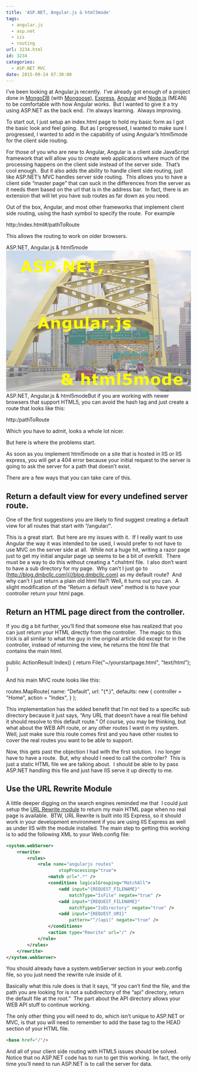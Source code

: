 ```yaml
---
title: 'ASP.NET, Angular.js & html5mode'
tags:
  - angular.js
  - asp.net
  - iis
  - routing
url: 3234.html
id: 3234
categories:
  - ASP.NET MVC
date: 2015-09-24 07:30:00
---
```


I’ve been looking at Angular.js recently.  I’ve already got enough of a project done in [MongoDB](//www.mongodb.org/) (with [Mongoose](//mongoosejs.com/)), [Express](//expressjs.com/), [Angular](//angularjs.org/) and [Node.js](//nodejs.org/) (MEAN) to be comfortable with how Angular works.  But I wanted to give it a try using ASP.NET as the back end.  I’m always learning.  Always improving.

To start out, I just setup an index.html page to hold my basic form as I got the basic look and feel going.  But as I progressed, I wanted to make sure I progressed, I wanted to add in the capability of using Angular’s html5mode for the client side routing.

<!-- more -->

For those of you who are new to Angular, Angular is a client side JavaScript framework that will allow you to create web applications where much of the processing happens on the client side instead of the server side.  That’s cool enough.  But it also adds the ability to handle client side routing, just like ASP.NET’s MVC handles server side routing.  This allows you to have a client side “master page” that can suck in the differences from the server as it needs them based on the url that is in the address bar.  In fact, there is an extension that will let you have sub routes as far down as you need.

Out of the box, Angular, and most other frameworks that implement client side routing, using the hash symbol to specify the route.  For example

http:/index.html#/pathToRoute

This allows the routing to work on older browsers.

ASP.NET, Angular.js & html5mode ![image](/uploads/2015/09/image3.png "image") ASP.NET, Angular.js & html5modeBut if you are working with newer browsers that support HTML5, you can avoid the hash tag and just create a route that looks like this:

http:/pathToRoute

Which you have to admit, looks a whole lot nicer.

But here is where the problems start.

As soon as you implement html5mode on a site that is hosted in IIS or IIS express, you will get a 404 error because your initial request to the server is going to ask the server for a path that doesn’t exist.

There are a few ways that you can take care of this.

Return a default view for every undefined server route.
-------------------------------------------------------

One of the first suggestions you are likely to find suggest creating a default view for all routes that start with “/angular/”.

This is a great start.  But here are my issues with it.  If I really want to use Angular the way it was intended to be used, I would prefer to not have to use MVC on the server side at all.  While not a huge hit, writing a razor page just to get my initial angular page up seems to be a bit of overkill.  There must be a way to do this without creating a *.chshtml file.  I also don’t want to have a sub directory for my page.  Why can’t I just go to [http://blog.dmbcllc.com](//blog.dmbcllc.com) as my default route?  And why can’t I just return a plain old html file?! Well, it turns out you can.  A slight modification of the “Return a default view” method is to have your controller return your html page.

Return an HTML page direct from the controller.
-----------------------------------------------

If you dig a bit further, you’ll find that someone else has realized that you can just return your HTML directly from the controller.  The magic to this trick is all similar to what the guy in the original article did except for in the controller, instead of returning the view, he returns the html file that contains the main html.

public ActionResult Index()
{
    return File("~/yourstartpage.html", "text/html");
}

And his main MVC route looks like this:

routes.MapRoute(
      name: "Default",
      url: "{*.}",
      defaults: new
      {
        controller = "Home",
        action = "Index",
      }
  );

This implementation has the added benefit that I’m not tied to a specific sub directory because it just says, “Any URL that doesn’t have a real file behind it should resolve to this default route.” Of course, you may be thinking, but what about the WEB API route, or any other routes I want in my system.  Well, just make sure this route comes first and you have other routes to cover the real routes you want to be able to support.

Now, this gets past the objection I had with the first solution.  I no longer have to have a route.  But, why should I need to call the controller?  This is just a static HTML file we are talking about.  I should be able to by pass ASP.NET handling this file and just have IIS serve it up directly to me.

Use the URL Rewrite Module
--------------------------

A little deeper digging on the search engines reminded me that  I could just setup the [URL Rewrite module](//www.iis.net/downloads/microsoft/url-rewrite) to return my main HTML page when no real page is available.  BTW, URL Rewrite is built into IIS Express, so it should work in your development environment if you are using IIS Express as well as under IIS with the module installed. The main step to getting this working is to add the following XML to your Web.config file:

``` xml
<system.webServer>
    <rewrite>
        <rules>
            <rule name="angularjs routes"
                    stopProcessing="true">
                <match url=".*" />
                <conditions logicalGrouping="MatchAll">
                    <add input="{REQUEST_FILENAME}"
                        matchType="IsFile" negate="true" />
                    <add input="{REQUEST_FILENAME}"
                        matchType="IsDirectory" negate="true" />
                    <add input="{REQUEST_URI}"
                        pattern="^/(api)" negate="true" />
                </conditions>
                <action type="Rewrite" url="/" />
            </rule>
        </rules>
    </rewrite>
</system.webServer>
```

You should already have a system.webServer section in your web.config file, so you just need the rewrite rule inside of it.

Basically what this rule does is that it says, “If you can’t find the file, and the path you are looking for is not a subdirectory of the “api” directory, return the default file at the root.”  The part about the API directory allows your WEB API stuff to continue working.

The only other thing you will need to do, which isn’t unique to ASP.NET or MVC, is that you will need to remember to add the base tag to the HEAD section of your HTML file.

``` html
<base href="/"/>
```

And all of your client side routing with HTML5 issues should be solved. Notice that no ASP.NET code has to run to get this working.  In fact, the only time you’ll need to run ASP.NET is to call the server for data.
